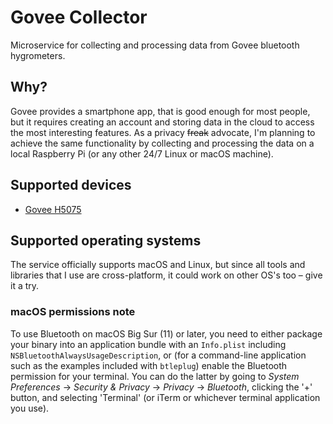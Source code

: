 # Govee Collector

Microservice for collecting and processing data from Govee bluetooth hygrometers.

## Why?

Govee provides a smartphone app, that is good enough for most people,
but it requires creating an account and storing data in the cloud to
access the most interesting features.
As a privacy ~~freak~~ advocate, I'm planning to achieve the same functionality
by collecting and processing the data on a local Raspberry Pi
(or any other 24/7 Linux or macOS machine).

## Supported devices

* [Govee H5075](https://www.amazon.com/dp/B07Y36FWTT)

## Supported operating systems

The service officially supports macOS and Linux, but since all tools and libraries
that I use are cross-platform, it could work on other OS's too – give it a try.

### macOS permissions note

To use Bluetooth on macOS Big Sur (11) or later, you need to either package your
binary into an application bundle with an `Info.plist` including
`NSBluetoothAlwaysUsageDescription`, or (for a command-line application such as
the examples included with `btleplug`) enable the Bluetooth permission for your
terminal. You can do the latter by going to _System Preferences_ → _Security &
Privacy_ → _Privacy_ → _Bluetooth_, clicking the '+' button, and selecting
'Terminal' (or iTerm or whichever terminal application you use).

